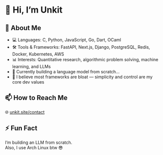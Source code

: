 # 👋 Hi, I’m Unkit

## 🌱 About Me
- 💻 Languages: C, Python, JavaScript, Go, Dart, OCaml
- 🛠️ Tools & Frameworks: FastAPI, Next.js, Django, PostgreSQL, Redis, Docker, Kubernetes, AWS
- 📊 Interests: Quantitative research, algorithmic problem solving, machine learning, and LLMs
- 🤖 Currently building a language model from scratch...
- 🧠 I believe most frameworks are bloat — simplicity and control are my core dev values

## 📫 How to Reach Me
🌐 [unkit.site/contact](https://unkit.site/contact)

## ⚡ Fun Fact
I’m building an LLM from scratch.  
Also, I use Arch Linux btw 😎
